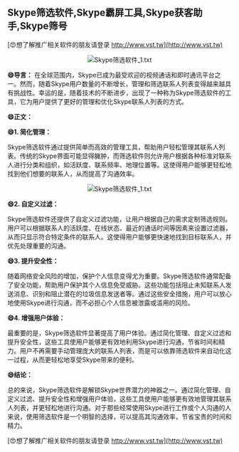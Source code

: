 ## **Skype筛选软件,Skype霸屏工具,Skype获客助手,Skype筛号**

[😍想了解推广相关软件的朋友请登录 http://www.vst.tw](http://www.vst.tw)

 <center><img src="https://vst.tw/MP4/tuiguang/png/8.png" alt="Skype筛选软件_1.txt"></center>

**😄导言：**
在全球范围内，Skype已成为最受欢迎的视频通话和即时通讯平台之一。然而，随着Skype用户数量的不断增长，管理和筛选联系人列表变得越来越具有挑战性。幸运的是，随着技术的不断进步，出现了一种称为Skype筛选软件的工具，它为用户提供了更好的管理和优化Skype联系人列表的方式。

**😄正文：**

**😄1. 简化管理：**

Skype筛选软件通过提供简单而高效的管理工具，帮助用户轻松管理其联系人列表。传统的Skype界面可能显得臃肿，而筛选软件则允许用户根据各种标准对联系人进行分类和组织，如活跃度、联系频率、地理位置等。这使得用户能够更轻松地找到他们想要的联系人，从而提高了沟通效率。

 <center><img src="https://vst.tw/MP4/tuiguang/png/6.png" alt="Skype筛选软件_1.txt"></center>

**😄2. 自定义过滤：**

Skype筛选软件还提供了自定义过滤功能，让用户根据自己的需求定制筛选规则。用户可以根据联系人的活跃度、在线状态、最近的通话时间等因素来设置过滤器，从而只显示符合特定条件的联系人。这使得用户能够更快速地找到目标联系人，并优先处理重要的沟通。

**😄3. 提升安全性：**

随着网络安全风险的增加，保护个人信息变得尤为重要。Skype筛选软件通常配备了安全功能，帮助用户保护其个人信息免受威胁。这些功能包括阻止未知联系人发送消息、识别和阻止潜在的垃圾信息发送者等。通过这些安全措施，用户可以放心地使用Skype进行沟通，而不必担心个人信息被泄露或滥用的风险。

**😄4. 增强用户体验：**

最重要的是，Skype筛选软件显著提高了用户体验。通过简化管理、自定义过滤和提升安全性，这些工具使用户能够更有效地利用Skype进行沟通，节省时间和精力。用户不再需要手动管理庞大的联系人列表，而是可以依靠筛选软件来自动化这一过程，从而更轻松地享受Skype带来的便利。

**😄结论：**

总的来说，Skype筛选软件是解锁Skype世界潜力的神器之一。通过简化管理、自定义过滤、提升安全性和增强用户体验，这些工具使用户能够更有效地管理其联系人列表，并更轻松地进行沟通。对于那些经常使用Skype进行工作或个人沟通的人来说，使用筛选软件是一个明智的选择，可以提高其沟通效率，节省宝贵的时间和精力。

[😍想了解推广相关软件的朋友请登录 http://www.vst.tw](http://www.vst.tw)




